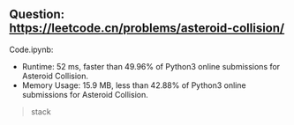 ## Question: https://leetcode.cn/problems/asteroid-collision/

Code.ipynb:
* Runtime: 52 ms, faster than 49.96% of Python3 online submissions for Asteroid Collision.
* Memory Usage: 15.9 MB, less than 42.88% of Python3 online submissions for Asteroid Collision.
> stack
